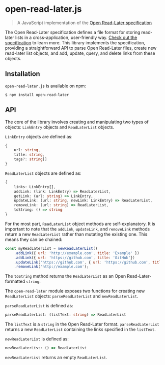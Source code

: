 # open-read-later.js
> A JavaScript implementation of the [Open Read-Later specification](https://github.com/jdormit/open-read-later)

The Open Read-Later specification defines a file format for storing read-later lists in a cross-application, user-friendly way. [Check out the specification](https://github.com/jdormit/open-read-later) to learn more. This library implements the specification, providing a straightforward API to parse Open Read-Later files, create new read-later list objects, and add, update, query, and delete links from these objects.

## Installation
`open-read-later.js` is available on npm:

```
$ npm install open-read-later
```

## API
The core of the library involves creating and manipulating two types of objects: `LinkEntry` objects and `ReadLaterList` objects.

`LinkEntry` objects are defined as:

```typescript
{
    url: string,
    title: string,
    tags?: string[]
}
```

`ReadLaterList` objects are defined as:

```typescript
{
    links: LinkEntry[],
    addLink: (link: LinkEntry) => ReadLaterList,
    getLink: (url: string) => LinkEntry,
    updateLink: (url: string, newLink: LinkEntry) => ReadLaterList,
    removeLink: (url: string) => ReadLaterList,
    toString: () => string
}
```

For the most part, `ReadLaterList` object methods are self-explanatory. It is important to note that the `addLink`, `updateLink`, and `removeLink` methods return a new `ReadLaterList` rather than mutating the existing one. This means they can be chained:

```javascript
const myReadLaterList = newReadLaterList()
    .addLink({ url: 'http://example.com', title: 'Example' })
    .addLink({ url: 'https://github.com', title: 'GitHub'})
    .updateLink('https://github.com', { url: 'https://github.com', title: 'GitHub', tags: [ 'open source', 'code'] })
    .removeLink('http://example.com');
```

The `toString` method returns the `ReadLaterList` as an Open Read-Later-formatted `string`.

The `open-read-later` module exposes two functions for creating new `ReadLaterList` objects: `parseReadLaterList` and `newReadLaterList`.

`parseReadLaterList` is defined as:

```typescript
parseReadLaterList: (listText: string) => ReadLaterList
```

The `listText` is a `string` in the Open Read-Later format. `parseReadLaterList` returns a new `ReadLaterList` containing the links specified in the `listText`.

`newReadLaterList` is defined as:

```typescript
newReadLaterList: () => ReadLaterList
```

`newReadLaterList` returns an empty `ReadLaterList`.
